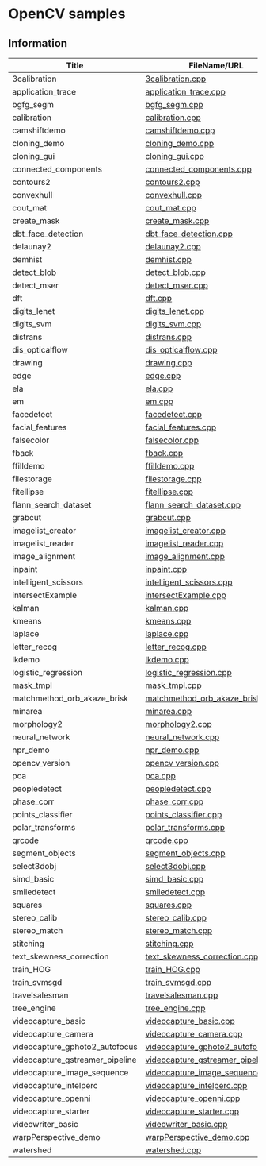 ﻿# OpenCV samples

## Information

|Title|FileName/URL|
|-----|------------|
|3calibration|[3calibration.cpp](https://github.com/opencv/opencv/blob/master/samples/cpp/3calibration.cpp)|
|application_trace|[application_trace.cpp](https://github.com/opencv/opencv/blob/master/samples/cpp/application_trace.cpp)|
|bgfg_segm|[bgfg_segm.cpp](https://github.com/opencv/opencv/blob/master/samples/cpp/bgfg_segm.cpp)|
|calibration|[calibration.cpp](https://github.com/opencv/opencv/blob/master/samples/cpp/calibration.cpp)|
|camshiftdemo|[camshiftdemo.cpp](https://github.com/opencv/opencv/blob/master/samples/cpp/camshiftdemo.cpp)|
|cloning_demo|[cloning_demo.cpp](https://github.com/opencv/opencv/blob/master/samples/cpp/cloning_demo.cpp)|
|cloning_gui|[cloning_gui.cpp](https://github.com/opencv/opencv/blob/master/samples/cpp/cloning_gui.cpp)|
|connected_components|[connected_components.cpp](https://github.com/opencv/opencv/blob/master/samples/cpp/connected_components.cpp)|
|contours2|[contours2.cpp](https://github.com/opencv/opencv/blob/master/samples/cpp/contours2.cpp)|
|convexhull|[convexhull.cpp](https://github.com/opencv/opencv/blob/master/samples/cpp/convexhull.cpp)|
|cout_mat|[cout_mat.cpp](https://github.com/opencv/opencv/blob/master/samples/cpp/cout_mat.cpp)|
|create_mask|[create_mask.cpp](https://github.com/opencv/opencv/blob/master/samples/cpp/create_mask.cpp)|
|dbt_face_detection|[dbt_face_detection.cpp](https://github.com/opencv/opencv/blob/master/samples/cpp/dbt_face_detection.cpp)|
|delaunay2|[delaunay2.cpp](https://github.com/opencv/opencv/blob/master/samples/cpp/delaunay2.cpp)|
|demhist|[demhist.cpp](https://github.com/opencv/opencv/blob/master/samples/cpp/demhist.cpp)|
|detect_blob|[detect_blob.cpp](https://github.com/opencv/opencv/blob/master/samples/cpp/detect_blob.cpp)|
|detect_mser|[detect_mser.cpp](https://github.com/opencv/opencv/blob/master/samples/cpp/detect_mser.cpp)|
|dft|[dft.cpp](https://github.com/opencv/opencv/blob/master/samples/cpp/dft.cpp)|
|digits_lenet|[digits_lenet.cpp](https://github.com/opencv/opencv/blob/master/samples/cpp/digits_lenet.cpp)|
|digits_svm|[digits_svm.cpp](https://github.com/opencv/opencv/blob/master/samples/cpp/digits_svm.cpp)|
|distrans|[distrans.cpp](https://github.com/opencv/opencv/blob/master/samples/cpp/distrans.cpp)|
|dis_opticalflow|[dis_opticalflow.cpp](https://github.com/opencv/opencv/blob/master/samples/cpp/dis_opticalflow.cpp)|
|drawing|[drawing.cpp](https://github.com/opencv/opencv/blob/master/samples/cpp/drawing.cpp)|
|edge|[edge.cpp](https://github.com/opencv/opencv/blob/master/samples/cpp/edge.cpp)|
|ela|[ela.cpp](https://github.com/opencv/opencv/blob/master/samples/cpp/ela.cpp)|
|em|[em.cpp](https://github.com/opencv/opencv/blob/master/samples/cpp/em.cpp)|
|facedetect|[facedetect.cpp](https://github.com/opencv/opencv/blob/master/samples/cpp/facedetect.cpp)|
|facial_features|[facial_features.cpp](https://github.com/opencv/opencv/blob/master/samples/cpp/facial_features.cpp)|
|falsecolor|[falsecolor.cpp](https://github.com/opencv/opencv/blob/master/samples/cpp/falsecolor.cpp)|
|fback|[fback.cpp](https://github.com/opencv/opencv/blob/master/samples/cpp/fback.cpp)|
|ffilldemo|[ffilldemo.cpp](https://github.com/opencv/opencv/blob/master/samples/cpp/ffilldemo.cpp)|
|filestorage|[filestorage.cpp](https://github.com/opencv/opencv/blob/master/samples/cpp/filestorage.cpp)|
|fitellipse|[fitellipse.cpp](https://github.com/opencv/opencv/blob/master/samples/cpp/fitellipse.cpp)|
|flann_search_dataset|[flann_search_dataset.cpp](https://github.com/opencv/opencv/blob/master/samples/cpp/flann_search_dataset.cpp)|
|grabcut|[grabcut.cpp](https://github.com/opencv/opencv/blob/master/samples/cpp/grabcut.cpp)|
|imagelist_creator|[imagelist_creator.cpp](https://github.com/opencv/opencv/blob/master/samples/cpp/imagelist_creator.cpp)|
|imagelist_reader|[imagelist_reader.cpp](https://github.com/opencv/opencv/blob/master/samples/cpp/imagelist_reader.cpp)|
|image_alignment|[image_alignment.cpp](https://github.com/opencv/opencv/blob/master/samples/cpp/image_alignment.cpp)|
|inpaint|[inpaint.cpp](https://github.com/opencv/opencv/blob/master/samples/cpp/inpaint.cpp)|
|intelligent_scissors|[intelligent_scissors.cpp](https://github.com/opencv/opencv/blob/master/samples/cpp/intelligent_scissors.cpp)|
|intersectExample|[intersectExample.cpp](https://github.com/opencv/opencv/blob/master/samples/cpp/intersectExample.cpp)|
|kalman|[kalman.cpp](https://github.com/opencv/opencv/blob/master/samples/cpp/kalman.cpp)|
|kmeans|[kmeans.cpp](https://github.com/opencv/opencv/blob/master/samples/cpp/kmeans.cpp)|
|laplace|[laplace.cpp](https://github.com/opencv/opencv/blob/master/samples/cpp/laplace.cpp)|
|letter_recog|[letter_recog.cpp](https://github.com/opencv/opencv/blob/master/samples/cpp/letter_recog.cpp)|
|lkdemo|[lkdemo.cpp](https://github.com/opencv/opencv/blob/master/samples/cpp/lkdemo.cpp)|
|logistic_regression|[logistic_regression.cpp](https://github.com/opencv/opencv/blob/master/samples/cpp/logistic_regression.cpp)|
|mask_tmpl|[mask_tmpl.cpp](https://github.com/opencv/opencv/blob/master/samples/cpp/mask_tmpl.cpp)|
|matchmethod_orb_akaze_brisk|[matchmethod_orb_akaze_brisk.cpp](https://github.com/opencv/opencv/blob/master/samples/cpp/matchmethod_orb_akaze_brisk.cpp)|
|minarea|[minarea.cpp](https://github.com/opencv/opencv/blob/master/samples/cpp/minarea.cpp)|
|morphology2|[morphology2.cpp](https://github.com/opencv/opencv/blob/master/samples/cpp/morphology2.cpp)|
|neural_network|[neural_network.cpp](https://github.com/opencv/opencv/blob/master/samples/cpp/neural_network.cpp)|
|npr_demo|[npr_demo.cpp](https://github.com/opencv/opencv/blob/master/samples/cpp/npr_demo.cpp)|
|opencv_version|[opencv_version.cpp](https://github.com/opencv/opencv/blob/master/samples/cpp/opencv_version.cpp)|
|pca|[pca.cpp](https://github.com/opencv/opencv/blob/master/samples/cpp/pca.cpp)|
|peopledetect|[peopledetect.cpp](https://github.com/opencv/opencv/blob/master/samples/cpp/peopledetect.cpp)|
|phase_corr|[phase_corr.cpp](https://github.com/opencv/opencv/blob/master/samples/cpp/phase_corr.cpp)|
|points_classifier|[points_classifier.cpp](https://github.com/opencv/opencv/blob/master/samples/cpp/points_classifier.cpp)|
|polar_transforms|[polar_transforms.cpp](https://github.com/opencv/opencv/blob/master/samples/cpp/polar_transforms.cpp)|
|qrcode|[qrcode.cpp](https://github.com/opencv/opencv/blob/master/samples/cpp/qrcode.cpp)|
|segment_objects|[segment_objects.cpp](https://github.com/opencv/opencv/blob/master/samples/cpp/segment_objects.cpp)|
|select3dobj|[select3dobj.cpp](https://github.com/opencv/opencv/blob/master/samples/cpp/select3dobj.cpp)|
|simd_basic|[simd_basic.cpp](https://github.com/opencv/opencv/blob/master/samples/cpp/simd_basic.cpp)|
|smiledetect|[smiledetect.cpp](https://github.com/opencv/opencv/blob/master/samples/cpp/smiledetect.cpp)|
|squares|[squares.cpp](https://github.com/opencv/opencv/blob/master/samples/cpp/squares.cpp)|
|stereo_calib|[stereo_calib.cpp](https://github.com/opencv/opencv/blob/master/samples/cpp/stereo_calib.cpp)|
|stereo_match|[stereo_match.cpp](https://github.com/opencv/opencv/blob/master/samples/cpp/stereo_match.cpp)|
|stitching|[stitching.cpp](https://github.com/opencv/opencv/blob/master/samples/cpp/stitching.cpp)|
|text_skewness_correction|[text_skewness_correction.cpp](https://github.com/opencv/opencv/blob/master/samples/cpp/text_skewness_correction.cpp)|
|train_HOG|[train_HOG.cpp](https://github.com/opencv/opencv/blob/master/samples/cpp/train_HOG.cpp)|
|train_svmsgd|[train_svmsgd.cpp](https://github.com/opencv/opencv/blob/master/samples/cpp/train_svmsgd.cpp)|
|travelsalesman|[travelsalesman.cpp](https://github.com/opencv/opencv/blob/master/samples/cpp/travelsalesman.cpp)|
|tree_engine|[tree_engine.cpp](https://github.com/opencv/opencv/blob/master/samples/cpp/tree_engine.cpp)|
|videocapture_basic|[videocapture_basic.cpp](https://github.com/opencv/opencv/blob/master/samples/cpp/videocapture_basic.cpp)|
|videocapture_camera|[videocapture_camera.cpp](https://github.com/opencv/opencv/blob/master/samples/cpp/videocapture_camera.cpp)|
|videocapture_gphoto2_autofocus|[videocapture_gphoto2_autofocus.cpp](https://github.com/opencv/opencv/blob/master/samples/cpp/videocapture_gphoto2_autofocus.cpp)|
|videocapture_gstreamer_pipeline|[videocapture_gstreamer_pipeline.cpp](https://github.com/opencv/opencv/blob/master/samples/cpp/videocapture_gstreamer_pipeline.cpp)|
|videocapture_image_sequence|[videocapture_image_sequence.cpp](https://github.com/opencv/opencv/blob/master/samples/cpp/videocapture_image_sequence.cpp)|
|videocapture_intelperc|[videocapture_intelperc.cpp](https://github.com/opencv/opencv/blob/master/samples/cpp/videocapture_intelperc.cpp)|
|videocapture_openni|[videocapture_openni.cpp](https://github.com/opencv/opencv/blob/master/samples/cpp/videocapture_openni.cpp)|
|videocapture_starter|[videocapture_starter.cpp](https://github.com/opencv/opencv/blob/master/samples/cpp/videocapture_starter.cpp)|
|videowriter_basic|[videowriter_basic.cpp](https://github.com/opencv/opencv/blob/master/samples/cpp/videowriter_basic.cpp)|
|warpPerspective_demo|[warpPerspective_demo.cpp](https://github.com/opencv/opencv/blob/master/samples/cpp/warpPerspective_demo.cpp)|
|watershed|[watershed.cpp](https://github.com/opencv/opencv/blob/master/samples/cpp/watershed.cpp)|
